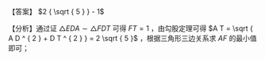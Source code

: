 【答案】 $2 { \sqrt { 5 } } - 1$

【分析】通过证 $\triangle E D A \sim \triangle F D T$ 可得 $F T = 1$ ，由勾股定理可得 $A T = \sqrt { A D ^ { 2 } + D T ^ { 2 } } = 2 \sqrt { 5 }$ ，根据三角形三边关系求 $A F$ 的最小值即可；
